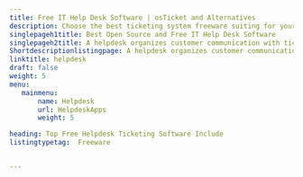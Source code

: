 ```yaml
---
title: Free IT Help Desk Software | osTicket and Alternatives
description: Choose the best ticketing system freeware suiting for your business. All the options listed here are open source help desk ticketing software.
singlepageh1title: Best Open Source and Free IT Help Desk Software
singlepageh2title: A helpdesk organizes customer communication with tickets. Grow customer satisfaction by systematic issue tracking and quick responses.
Shortdescriptionlistingpage: A helpdesk organizes customer communication with tickets. Grow customer satisfaction by systematic issue tracking and quick responses.
linktitle: helpdesk
draft: false
weight: 5
menu:
   mainmenu: 
       name: Helpdesk
       url: HelpdeskApps
       weight: 5

heading: Top Free Helpdesk Ticketing Software Include
listingtypetag:  Freeware 


---
```


